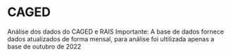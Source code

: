 # CAGED
Análise dos dados do CAGED e RAIS
Importante: A base de dados fornece dados atualizados de forma mensal, para análise foi ultilizada apenas a base de outubro de 2022
